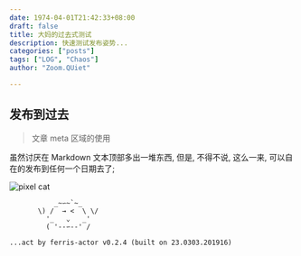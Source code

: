 ```yaml
---
date: 1974-04-01T21:42:33+08:00
draft: false
title: 大妈的过去式测试
description: 快速测试发布姿势...
categories: ["posts"]
tags: ["LOG", "Chaos"]
author: "Zoom.QUiet"

---
```

## 发布到过去

> 文章 meta 区域的使用

虽然讨厌在 Markdown 文本顶部多出一堆东西,
但是, 不得不说, 这么一来,
可以自在的发布到任何一个日期去了;



![](/img/3af7a0d1b00a5dd001c7131566f46436.jpg "pixel cat")

```
           _~∽~`~_
       \) /  → <  \ \/
         '_   ⌄   _'
         ( '--∽--' /

...act by ferris-actor v0.2.4 (built on 23.0303.201916)
```
